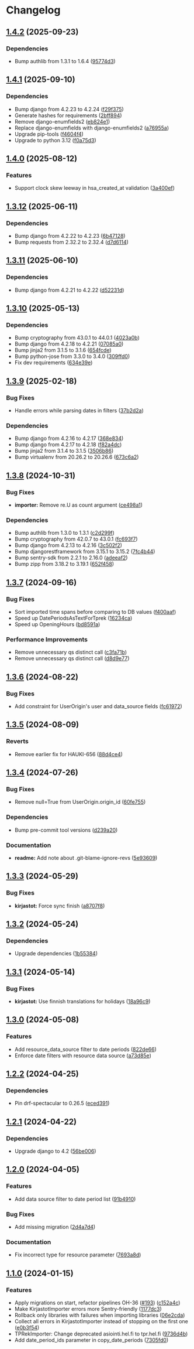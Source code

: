 # Changelog

## [1.4.2](https://github.com/City-of-Helsinki/hauki/compare/hauki-v1.4.1...hauki-v1.4.2) (2025-09-23)


### Dependencies

* Bump authlib from 1.3.1 to 1.6.4 ([95774d3](https://github.com/City-of-Helsinki/hauki/commit/95774d37d3673b9623a3460d6878a1f83477a0aa))

## [1.4.1](https://github.com/City-of-Helsinki/hauki/compare/hauki-v1.4.0...hauki-v1.4.1) (2025-09-10)


### Dependencies

* Bump django from 4.2.23 to 4.2.24 ([f29f375](https://github.com/City-of-Helsinki/hauki/commit/f29f375c216a3ded3b25cd4313f47c2b3ccddd1b))
* Generate hashes for requirements ([2bff894](https://github.com/City-of-Helsinki/hauki/commit/2bff89419bd174484f0fddffe4d25419a8eccd86))
* Remove django-enumfields2 ([eb824e1](https://github.com/City-of-Helsinki/hauki/commit/eb824e1e156c0e20817d827d1ffb6cb9c7c34617))
* Replace django-enumfields with django-enumfields2 ([a76955a](https://github.com/City-of-Helsinki/hauki/commit/a76955a06adc0574fc34ece0d3cd6babeffe6163))
* Upgrade pip-tools ([f4604f4](https://github.com/City-of-Helsinki/hauki/commit/f4604f41eeb2aa8aa49cd6892b61a454906d546d))
* Upgrade to python 3.12 ([f0a75d3](https://github.com/City-of-Helsinki/hauki/commit/f0a75d3d3d8aa3c6a10f3b712f6f781e62a97815))

## [1.4.0](https://github.com/City-of-Helsinki/hauki/compare/hauki-v1.3.12...hauki-v1.4.0) (2025-08-12)


### Features

* Support clock skew leeway in hsa_created_at validation ([3a400ef](https://github.com/City-of-Helsinki/hauki/commit/3a400ef5a788acfe80c65f2cf833c89f12d39e7e))

## [1.3.12](https://github.com/City-of-Helsinki/hauki/compare/hauki-v1.3.11...hauki-v1.3.12) (2025-06-11)


### Dependencies

* Bump django from 4.2.22 to 4.2.23 ([6b47128](https://github.com/City-of-Helsinki/hauki/commit/6b47128a855e7fdbb7a2a8a7211c0ab2195e27e2))
* Bump requests from 2.32.2 to 2.32.4 ([d7d6114](https://github.com/City-of-Helsinki/hauki/commit/d7d611421eedb08a76782c6617a922cb1dcec362))

## [1.3.11](https://github.com/City-of-Helsinki/hauki/compare/hauki-v1.3.10...hauki-v1.3.11) (2025-06-10)


### Dependencies

* Bump django from 4.2.21 to 4.2.22 ([d52231d](https://github.com/City-of-Helsinki/hauki/commit/d52231d74af0bc32b51646c6b6817bd8ce4b659c))

## [1.3.10](https://github.com/City-of-Helsinki/hauki/compare/hauki-v1.3.9...hauki-v1.3.10) (2025-05-13)


### Dependencies

* Bump cryptography from 43.0.1 to 44.0.1 ([4023a0b](https://github.com/City-of-Helsinki/hauki/commit/4023a0b23aa1f7597cdeff5bd810533130d89628))
* Bump django from 4.2.18 to 4.2.21 ([07085a0](https://github.com/City-of-Helsinki/hauki/commit/07085a083f396670e5825ee8f5b5fb9a0cad72d8))
* Bump jinja2 from 3.1.5 to 3.1.6 ([654fcde](https://github.com/City-of-Helsinki/hauki/commit/654fcded1065400b81bd8f0ef7821d5175860e11))
* Bump python-jose from 3.3.0 to 3.4.0 ([309ffd0](https://github.com/City-of-Helsinki/hauki/commit/309ffd04a45ab530211f7fe3939558cda5b9cac8))
* Fix dev requirements ([634e39e](https://github.com/City-of-Helsinki/hauki/commit/634e39ec6e3518aee330df7bbade0d51acd94b4e))

## [1.3.9](https://github.com/City-of-Helsinki/hauki/compare/hauki-v1.3.8...hauki-v1.3.9) (2025-02-18)


### Bug Fixes

* Handle errors while parsing dates in filters ([37b2d2a](https://github.com/City-of-Helsinki/hauki/commit/37b2d2ae3657366e8884f4ea2d1a79d708f6e59f))


### Dependencies

* Bump django from 4.2.16 to 4.2.17 ([368e834](https://github.com/City-of-Helsinki/hauki/commit/368e83448d1b84abd693c3d5d9bb9b3a20d2ab0c))
* Bump django from 4.2.17 to 4.2.18 ([f82a4dc](https://github.com/City-of-Helsinki/hauki/commit/f82a4dc801faab1acc1fd2c60e18dbfee5d0ac0f))
* Bump jinja2 from 3.1.4 to 3.1.5 ([3506b86](https://github.com/City-of-Helsinki/hauki/commit/3506b86096bbb985afb5832efaddaa561df62280))
* Bump virtualenv from 20.26.2 to 20.26.6 ([673c6a2](https://github.com/City-of-Helsinki/hauki/commit/673c6a2928639c5f7d77ea91575aa76894859d0a))

## [1.3.8](https://github.com/City-of-Helsinki/hauki/compare/hauki-v1.3.7...hauki-v1.3.8) (2024-10-31)


### Bug Fixes

* **importer:** Remove re.U as count argument ([ce498a1](https://github.com/City-of-Helsinki/hauki/commit/ce498a11c453cc9664c5feeeacc5872ef8921a72))


### Dependencies

* Bump authlib from 1.3.0 to 1.3.1 ([c2d299f](https://github.com/City-of-Helsinki/hauki/commit/c2d299fb1549476663dfd252e45c1a7b455f3785))
* Bump cryptography from 42.0.7 to 43.0.1 ([fc693f7](https://github.com/City-of-Helsinki/hauki/commit/fc693f768bd46843db74301723be310123f53e59))
* Bump django from 4.2.13 to 4.2.16 ([3c502f2](https://github.com/City-of-Helsinki/hauki/commit/3c502f26b1c364c537c9b2d36f4a2aa9024f4d5c))
* Bump djangorestframework from 3.15.1 to 3.15.2 ([7fc4b44](https://github.com/City-of-Helsinki/hauki/commit/7fc4b441930b40a897039c63263bdcbc1c58db82))
* Bump sentry-sdk from 2.2.1 to 2.16.0 ([adeeaf2](https://github.com/City-of-Helsinki/hauki/commit/adeeaf2c8a4ba53ea08e7a18dad8ca9983886d9d))
* Bump zipp from 3.18.2 to 3.19.1 ([652f458](https://github.com/City-of-Helsinki/hauki/commit/652f458343a95d11278a6ee645fcd2d88ab7a3ac))

## [1.3.7](https://github.com/City-of-Helsinki/hauki/compare/hauki-v1.3.6...hauki-v1.3.7) (2024-09-16)


### Bug Fixes

* Sort imported time spans before comparing to DB values ([f400aaf](https://github.com/City-of-Helsinki/hauki/commit/f400aaf51bae6bbc9b2e3d1e8e5ddc9eeeec9ccd))
* Speed up DatePeriodsAsTextForTprek ([16234ca](https://github.com/City-of-Helsinki/hauki/commit/16234cae2aa3b8906e379cb1eb135f6d191977cf))
* Speed up OpeningHours ([bd8591a](https://github.com/City-of-Helsinki/hauki/commit/bd8591a0e121c37d0ff393ddc8deb286191f9237))


### Performance Improvements

* Remove unnecessary qs distinct call ([c3fa71b](https://github.com/City-of-Helsinki/hauki/commit/c3fa71bb9d36d7aba42f9c7d1986a74b6a52f7bf))
* Remove unnecessary qs distinct call ([d8d9e77](https://github.com/City-of-Helsinki/hauki/commit/d8d9e77cfc8066fe1379e930f41f4643036d1aac))

## [1.3.6](https://github.com/City-of-Helsinki/hauki/compare/hauki-v1.3.5...hauki-v1.3.6) (2024-08-22)


### Bug Fixes

* Add constraint for UserOrigin's user and data_source fields ([fc61972](https://github.com/City-of-Helsinki/hauki/commit/fc61972883b03dd7e68d9fdbd7764557c0838a4d))

## [1.3.5](https://github.com/City-of-Helsinki/hauki/compare/hauki-v1.3.4...hauki-v1.3.5) (2024-08-09)


### Reverts

* Remove earlier fix for HAUKI-656 ([88d4ce4](https://github.com/City-of-Helsinki/hauki/commit/88d4ce4233cab1cb1d2c17087c83c5cbe162c074))

## [1.3.4](https://github.com/City-of-Helsinki/hauki/compare/hauki-v1.3.3...hauki-v1.3.4) (2024-07-26)


### Bug Fixes

* Remove null=True from UserOrigin.origin_id ([60fe755](https://github.com/City-of-Helsinki/hauki/commit/60fe75567d15c7f56ac53395a92d4ffe0f4fd0cc))


### Dependencies

* Bump pre-commit tool versions ([d239a20](https://github.com/City-of-Helsinki/hauki/commit/d239a204a9b336c3d3d01b9709ae1f432885f33d))


### Documentation

* **readme:** Add note about .git-blame-ignore-revs ([5e93609](https://github.com/City-of-Helsinki/hauki/commit/5e93609666894f726fea956e006d2d8482c03bc0))

## [1.3.3](https://github.com/City-of-Helsinki/hauki/compare/hauki-v1.3.2...hauki-v1.3.3) (2024-05-29)


### Bug Fixes

* **kirjastot:** Force sync finish ([a8707f8](https://github.com/City-of-Helsinki/hauki/commit/a8707f8bbabce826385509b583805a5dc10a9ae4))

## [1.3.2](https://github.com/City-of-Helsinki/hauki/compare/hauki-v1.3.1...hauki-v1.3.2) (2024-05-24)


### Dependencies

* Upgrade dependencies ([1b55384](https://github.com/City-of-Helsinki/hauki/commit/1b553848b37026c5f5660722ca72fb256ed119b9))

## [1.3.1](https://github.com/City-of-Helsinki/hauki/compare/hauki-v1.3.0...hauki-v1.3.1) (2024-05-14)


### Bug Fixes

* **kirjastot:** Use finnish translations for holidays ([18a96c9](https://github.com/City-of-Helsinki/hauki/commit/18a96c9df1c2ecc4e2d45a60ba530e53522f5c35))

## [1.3.0](https://github.com/City-of-Helsinki/hauki/compare/hauki-v1.2.2...hauki-v1.3.0) (2024-05-08)


### Features

* Add resource_data_source filter to date periods ([822de66](https://github.com/City-of-Helsinki/hauki/commit/822de66eb7360684a82d2f4341042cccccc21137))
* Enforce date filters with resource data source ([a73d85e](https://github.com/City-of-Helsinki/hauki/commit/a73d85ea4d4b4f40e890803be55c4a102efe8a16))

## [1.2.2](https://github.com/City-of-Helsinki/hauki/compare/hauki-v1.2.1...hauki-v1.2.2) (2024-04-25)


### Dependencies

* Pin drf-spectacular to 0.26.5 ([eced391](https://github.com/City-of-Helsinki/hauki/commit/eced391313978496bb9e8863dde4b007a2a97e36))

## [1.2.1](https://github.com/City-of-Helsinki/hauki/compare/hauki-v1.2.0...hauki-v1.2.1) (2024-04-22)


### Dependencies

* Upgrade django to 4.2 ([56be006](https://github.com/City-of-Helsinki/hauki/commit/56be006b44f7e0a748d7cb34a1ba993173fc7160))

## [1.2.0](https://github.com/City-of-Helsinki/hauki/compare/hauki-v1.1.0...hauki-v1.2.0) (2024-04-05)


### Features

* Add data source filter to date period list ([91b4910](https://github.com/City-of-Helsinki/hauki/commit/91b4910f5590e82b2fc8c29729d41427f761e4e1))


### Bug Fixes

* Add missing migration ([2d4a7d4](https://github.com/City-of-Helsinki/hauki/commit/2d4a7d416c5d7d534fd5dd9c9f1c895535a912ee))


### Documentation

* Fix incorrect type for resource parameter ([7693a8d](https://github.com/City-of-Helsinki/hauki/commit/7693a8dc5c93c5d02e17e53128accfc29cdbfa38))

## [1.1.0](https://github.com/City-of-Helsinki/hauki/compare/hauki-v1.0.0...hauki-v1.1.0) (2024-01-15)


### Features

* Apply migrations on start, refactor pipelines OH-36 ([#193](https://github.com/City-of-Helsinki/hauki/issues/193)) ([c152a4c](https://github.com/City-of-Helsinki/hauki/commit/c152a4c5c6a1b5fccc49fb79c1b6cd5bf1ba8bc9))
* Make KirjastotImporter errors more Sentry-friendly ([1177dc3](https://github.com/City-of-Helsinki/hauki/commit/1177dc3968735d5211b769b4c63e9882dc8a1303))
* Rollback only libraries with failures when importing libraries ([06e2cda](https://github.com/City-of-Helsinki/hauki/commit/06e2cdaf889adbecb2991032d761156686c7550e))
* Collect all errors in KirjastotImporter instead of stopping on the first one ([e0b3f54](https://github.com/City-of-Helsinki/hauki/commit/e0b3f54ef4aef8fe4bd121c3cd4968965b9e34de))
* TPRekImporter: Change deprecated asiointi.hel.fi to tpr.hel.fi ([9736d4b](https://github.com/City-of-Helsinki/hauki/commit/9736d4b6337d90f28c48abbfe0ba579ef2cfa47f))
* Add date_period_ids parameter in copy_date_periods ([7305fd0](https://github.com/City-of-Helsinki/hauki/commit/7305fd02c085dfb458f380462121d39dc4d83547))
